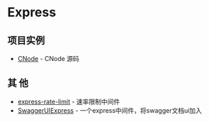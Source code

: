 # Express

## 项目实例

- [CNode](https://github.com/cnodejs/nodeclub) - CNode 源码

## 其 他
- [express-rate-limit](https://www.npmjs.com/package/express-rate-limit) - 速率限制中间件
- [SwaggerUIExpress](https://www.npmjs.com/package/swagger-ui-express) - 一个express中间件，将swagger文档ui加入